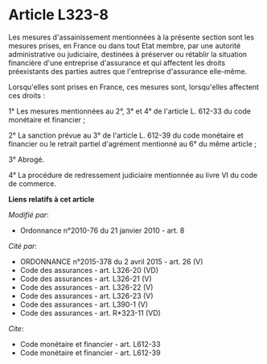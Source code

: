 # Article L323-8

Les mesures d'assainissement mentionnées à la présente section sont les mesures prises, en France ou dans tout Etat membre,
par une autorité administrative ou judiciaire, destinées à préserver ou rétablir la situation financière d'une entreprise
d'assurance et qui affectent les droits préexistants des parties autres que l'entreprise d'assurance elle-même. 

Lorsqu'elles sont prises en France, ces mesures sont, lorsqu'elles affectent ces droits : 

1° Les mesures mentionnées au 2°, 3° et 4° de l'article L. 612-33 du code monétaire et financier ; 

2° La sanction prévue au 3° de l'article L. 612-39 du code monétaire et financier ou le retrait partiel d'agrément mentionné
au 6° du même article ; 

3° Abrogé. 

4° La procédure de redressement judiciaire mentionnée au livre VI du code de commerce.

**Liens relatifs à cet article**

_Modifié par_:

  - Ordonnance n°2010-76 du 21 janvier 2010 - art. 8

_Cité par_:

  - ORDONNANCE n°2015-378 du 2 avril 2015 - art. 26 (V)
  - Code des assurances - art. L326-20 (VD)
  - Code des assurances - art. L326-21 (V)
  - Code des assurances - art. L326-22 (V)
  - Code des assurances - art. L326-23 (V)
  - Code des assurances - art. L390-1 (V)
  - Code des assurances - art. R*323-11 (VD)

_Cite_:

  - Code monétaire et financier - art. L612-33
  - Code monétaire et financier - art. L612-39
